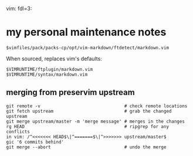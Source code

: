 vim: fdl=3:

# my personal maintenance notes
    $vimfiles/pack/packs-cp/opt/vim-markdown/ftdetect/markdown.vim

When sourced, replaces vim's defaults:

    $VIMRUNTIME/ftplugin/markdown.vim
    $VIMRUNTIME/syntax/markdown.vim

## merging from preservim upstream

    git remote -v                                # check remote locations
    git fetch upstream                           # grab the changed upstream
    git merge upstream/master -m 'merge message' # merges in the changes
    rg HEAD                                      # ripgrep for any conflicts
    in vim: /^<<<<<<< HEAD$\|^=======$\|^>>>>>>> upstream/master$
    gic '6 commits behind'
    git merge --abort                            # undo the merge



